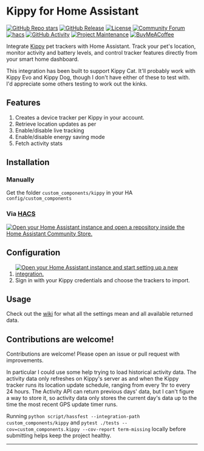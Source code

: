 # Kippy for Home Assistant

[![GitHub Repo stars][stars-shield]][stars]
[![GitHub Release][releases-shield]][releases]
[![License][license-shield]](LICENSE)
[![Community Forum][community-shield]][community]
[![hacs][hacsbadge]][hacs]
[![GitHub Activity][commits-shield]][commits]
[![Project Maintenance][maintenance-shield]][user_profile]
[![BuyMeACoffee][bmc-shield]][bmc]

Integrate [Kippy](https://www.kippy.eu/) pet trackers with Home Assistant. Track your pet's location, monitor activity and battery levels, and control tracker features directly from your smart home dashboard.

This integration has been built to support Kippy Cat. It'll probably work with Kippy Evo and Kippy Dog, though I don't have either of these to test with. I'd appreciate some others testing to work out the kinks.

## Features

1. Creates a device tracker per Kippy in your account.
2. Retrieve location updates as per
3. Enable/disable live tracking
4. Enable/disable energy saving mode
5. Fetch activity stats

## Installation

### Manually

Get the folder `custom_components/kippy` in your HA `config/custom_components`

### Via [HACS](https://hacs.xyz/)

<a href="https://my.home-assistant.io/redirect/hacs_repository/?owner=ThomasHFWright&repository=kippy-homeassistant&category=integration" target="_blank"><img src="https://my.home-assistant.io/badges/hacs_repository.svg" alt="Open your Home Assistant instance and open a repository inside the Home Assistant Community Store." /></a>

## Configuration

1. <a href="https://my.home-assistant.io/redirect/config_flow_start/?domain=kippy" target="_blank"><img src="https://my.home-assistant.io/badges/config_flow_start.svg" alt="Open your Home Assistant instance and start setting up a new integration." /></a>
2. Sign in with your Kippy credentials and choose the trackers to import.

## Usage

Check out the [wiki](https://github.com/ThomasHFWright/kippy-homeassistant/wiki) for what all the settings mean and all available returned data.

## Contributions are welcome!

Contributions are welcome! Please open an issue or pull request with improvements.

In particular I could use some help trying to load historical activity data. The activity data only refreshes on Kippy's server as and when the Kippy tracker runs its location update schedule, ranging from every 1hr to every 24 hours. The Activity API can return previous days' data, but I can't figure a way to store it, so activity data only stores the current day's data up to the time the most recent GPS update timer runs.

Running `python script/hassfest --integration-path custom_components/kippy` and `pytest ./tests --cov=custom_components.kippy --cov-report term-missing` locally before submitting helps keep the project healthy.

---

[commits-shield]: https://img.shields.io/github/commit-activity/y/ThomasHFWright/kippy-homeassistant.svg
[commits]: https://github.com/ThomasHFWright/kippy-homeassistant/commits/main
[hacs]: https://hacs.xyz
[hacsbadge]: https://img.shields.io/badge/HACS-Custom-orange.svg
[license-shield]: https://img.shields.io/github/license/ThomasHFWright/kippy-homeassistant.svg
[maintenance-shield]: https://img.shields.io/badge/maintainer-%40ThomasHFWright-blue.svg
[releases-shield]: https://img.shields.io/github/v/release/ThomasHFWright/kippy-homeassistant.svg
[community-shield]: https://img.shields.io/badge/community-forum-blue.svg
[community]: https://community.home-assistant.io/t/kippy-pet-gps-tracker-custom-integration/933073
[releases]: https://github.com/ThomasHFWright/kippy-homeassistant/releases
[user_profile]: https://github.com/ThomasHFWright
[integration_blueprint]: https://github.com/custom-components/integration_blueprint
[stars-shield]: https://img.shields.io/github/stars/ThomasHFWright/kippy-homeassistant.svg
[stars]: https://github.com/ThomasHFWright/kippy-homeassistant/stargazers
[bmc-shield]: https://img.shields.io/badge/Buy%20Me%20a%20Coffee-donate-yellow.svg?logo=buy-me-a-coffee
[bmc]: https://buymeacoffee.com/thomashfwright
